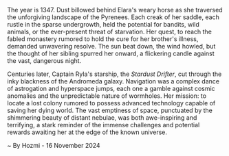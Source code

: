 
The year is 1347.  Dust billowed behind Elara's weary horse as she traversed the unforgiving landscape of the Pyrenees.  Each creak of her saddle, each rustle in the sparse undergrowth, held the potential for bandits, wild animals, or the ever-present threat of starvation.  Her quest, to reach the fabled monastery rumored to hold the cure for her brother's illness, demanded unwavering resolve. The sun beat down, the wind howled, but the thought of her sibling spurred her onward, a flickering candle against the vast, dangerous night.

Centuries later, Captain Ryla's starship, the *Stardust Drifter*, cut through the inky blackness of the Andromeda galaxy.  Navigation was a complex dance of astrogation and hyperspace jumps, each one a gamble against cosmic anomalies and the unpredictable nature of wormholes.  Her mission: to locate a lost colony rumored to possess advanced technology capable of saving her dying world.  The vast emptiness of space, punctuated by the shimmering beauty of distant nebulae, was both awe-inspiring and terrifying, a stark reminder of the immense challenges and potential rewards awaiting her at the edge of the known universe.

~ By Hozmi - 16 November 2024
